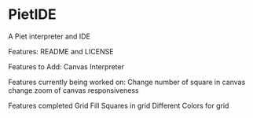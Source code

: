 PietIDE
=======

A Piet interpreter and IDE

Features:
README and LICENSE

Features to Add:
Canvas
Interpreter

Features currently being worked on:
Change number of square in canvas
change zoom of canvas
responsiveness

Features completed
Grid
Fill Squares in grid
Different Colors for grid